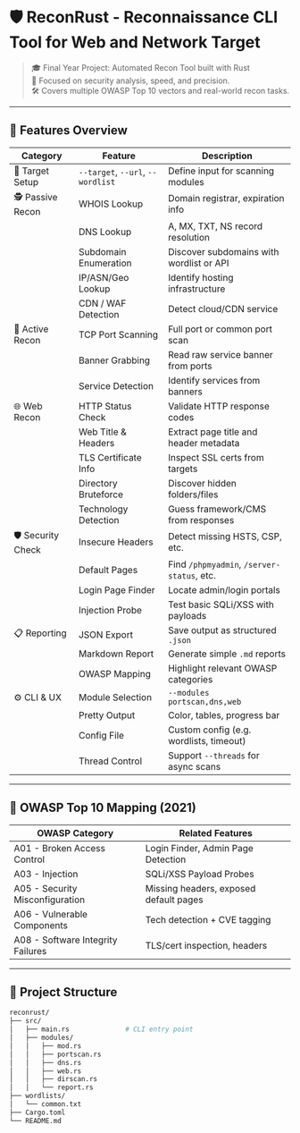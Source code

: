 # 🛡️ ReconRust - Reconnaissance CLI Tool for Web and Network Target

> 🎓 Final Year Project: Automated Recon Tool built with Rust  
> 🧠 Focused on security analysis, speed, and precision.  
> 🛠️ Covers multiple OWASP Top 10 vectors and real-world recon tasks.

---

## 📌 Features Overview

| Category | Feature | Description |
|---------|---------|-------------|
| 🎯 Target Setup | `--target`, `--url`, `--wordlist` | Define input for scanning modules |
| 🕵️ Passive Recon | WHOIS Lookup | Domain registrar, expiration info |
|  | DNS Lookup | A, MX, TXT, NS record resolution |
|  | Subdomain Enumeration | Discover subdomains with wordlist or API |
|  | IP/ASN/Geo Lookup | Identify hosting infrastructure |
|  | CDN / WAF Detection | Detect cloud/CDN service |
| 📡 Active Recon | TCP Port Scanning | Full port or common port scan |
|  | Banner Grabbing | Read raw service banner from ports |
|  | Service Detection | Identify services from banners |
| 🌐 Web Recon | HTTP Status Check | Validate HTTP response codes |
|  | Web Title & Headers | Extract page title and header metadata |
|  | TLS Certificate Info | Inspect SSL certs from targets |
|  | Directory Bruteforce | Discover hidden folders/files |
|  | Technology Detection | Guess framework/CMS from responses |
| 🛡️ Security Check | Insecure Headers | Detect missing HSTS, CSP, etc. |
|  | Default Pages | Find `/phpmyadmin`, `/server-status`, etc. |
|  | Login Page Finder | Locate admin/login portals |
|  | Injection Probe | Test basic SQLi/XSS with payloads |
| 📋 Reporting | JSON Export | Save output as structured `.json` |
|  | Markdown Report | Generate simple `.md` reports |
|  | OWASP Mapping | Highlight relevant OWASP categories |
| ⚙️ CLI & UX | Module Selection | `--modules portscan,dns,web` |
|  | Pretty Output | Color, tables, progress bar |
|  | Config File | Custom config (e.g. wordlists, timeout) |
|  | Thread Control | Support `--threads` for async scans |

---

## 🧠 OWASP Top 10 Mapping (2021)

| OWASP Category | Related Features |
|----------------|------------------|
| A01 - Broken Access Control | Login Finder, Admin Page Detection |
| A03 - Injection | SQLi/XSS Payload Probes |
| A05 - Security Misconfiguration | Missing headers, exposed default pages |
| A06 - Vulnerable Components | Tech detection + CVE tagging |
| A08 - Software Integrity Failures | TLS/cert inspection, headers |

---

## 🧱 Project Structure

```bash
reconrust/
├── src/
│   ├── main.rs              # CLI entry point
│   ├── modules/
│   │   ├── mod.rs
│   │   ├── portscan.rs
│   │   ├── dns.rs
│   │   ├── web.rs
│   │   ├── dirscan.rs
│   │   └── report.rs
├── wordlists/
│   └── common.txt
├── Cargo.toml
└── README.md
